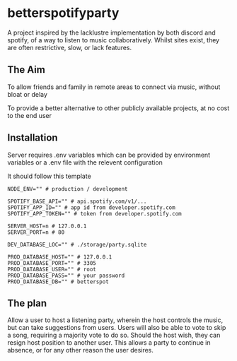 # betterspotifyparty

A project inspired by the lacklustre implementation by both discord and spotify, of a way to listen to music collaboratively. Whilst sites exist, they are often restrictive, slow, or lack features.

## The Aim
To allow friends and family in remote areas to connect via music, without bloat or delay

To provide a better alternative to other publicly available projects, at no cost to the end user

## Installation

Server requires .env variables which can be provided by environment variables or a .env file with the relevent configuration

It should follow this template

```
NODE_ENV="" # production / development

SPOTIFY_BASE_API="" # api.spotify.com/v1/...
SPOTIFY_APP_ID="" # app id from developer.spotify.com
SPOTIFY_APP_TOKEN="" # token from developer.spotify.com

SERVER_HOST=n # 127.0.0.1
SERVER_PORT=n # 80

DEV_DATABASE_LOC="" # ./storage/party.sqlite

PROD_DATABASE_HOST="" # 127.0.0.1
PROD_DATABASE_PORT="" # 3305
PROD_DATABASE_USER="" # root
PROD_DATABASE_PASS="" # your password
PROD_DATABASE_DB="" # betterspot
```

## The plan
Allow a user to host a listening party, wherein the host controls the music, but can take suggestions from users. Users will also be able to vote to skip a song, requiring a majority vote to do so. Should the host wish, they can resign host position to another user. This allows a party to continue in absence, or for any other reason the user desires.


